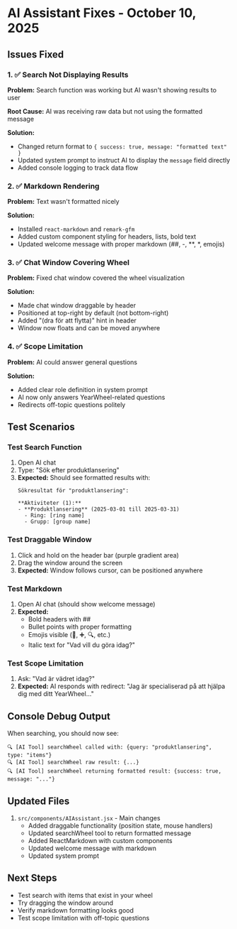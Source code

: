 # AI Assistant Fixes - October 10, 2025

## Issues Fixed

### 1. ✅ Search Not Displaying Results
**Problem:** Search function was working but AI wasn't showing results to user

**Root Cause:** AI was receiving raw data but not using the formatted message

**Solution:**
- Changed return format to `{ success: true, message: "formatted text" }`
- Updated system prompt to instruct AI to display the `message` field directly
- Added console logging to track data flow

### 2. ✅ Markdown Rendering
**Problem:** Text wasn't formatted nicely

**Solution:**
- Installed `react-markdown` and `remark-gfm`
- Added custom component styling for headers, lists, bold text
- Updated welcome message with proper markdown (##, -, **, *, emojis)

### 3. ✅ Chat Window Covering Wheel
**Problem:** Fixed chat window covered the wheel visualization

**Solution:**
- Made chat window draggable by header
- Positioned at top-right by default (not bottom-right)
- Added "(dra för att flytta)" hint in header
- Window now floats and can be moved anywhere

### 4. ✅ Scope Limitation
**Problem:** AI could answer general questions

**Solution:**
- Added clear role definition in system prompt
- AI now only answers YearWheel-related questions
- Redirects off-topic questions politely

## Test Scenarios

### Test Search Function
1. Open AI chat
2. Type: "Sök efter produktlansering"
3. **Expected:** Should see formatted results with:
   ```
   Sökresultat för "produktlansering":
   
   **Aktiviteter (1):**
   - **Produktlansering** (2025-03-01 till 2025-03-31)
     - Ring: [ring name]
     - Grupp: [group name]
   ```

### Test Draggable Window
1. Click and hold on the header bar (purple gradient area)
2. Drag the window around the screen
3. **Expected:** Window follows cursor, can be positioned anywhere

### Test Markdown
1. Open AI chat (should show welcome message)
2. **Expected:** 
   - Bold headers with ##
   - Bullet points with proper formatting
   - Emojis visible (🎯, ➕, 🔍, etc.)
   - Italic text for "Vad vill du göra idag?"

### Test Scope Limitation
1. Ask: "Vad är vädret idag?"
2. **Expected:** AI responds with redirect: "Jag är specialiserad på att hjälpa dig med ditt YearWheel..."

## Console Debug Output

When searching, you should now see:
```
🔍 [AI Tool] searchWheel called with: {query: "produktlansering", type: "items"}
🔍 [AI Tool] searchWheel raw result: {...}
🔍 [AI Tool] searchWheel returning formatted result: {success: true, message: "..."}
```

## Updated Files
1. `src/components/AIAssistant.jsx` - Main changes
   - Added draggable functionality (position state, mouse handlers)
   - Updated searchWheel tool to return formatted message
   - Added ReactMarkdown with custom components
   - Updated welcome message with markdown
   - Updated system prompt

## Next Steps
- Test search with items that exist in your wheel
- Try dragging the window around
- Verify markdown formatting looks good
- Test scope limitation with off-topic questions
